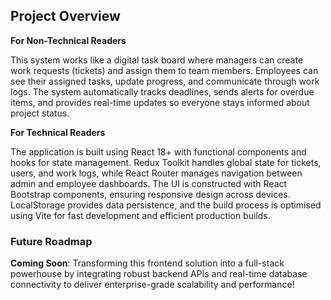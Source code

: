 ## Project Overview

**For Non-Technical Readers**

This system works like a digital task board where managers can create work requests (tickets) and assign them to team members. Employees can see their assigned tasks, update progress, and communicate through work logs. The system automatically tracks deadlines, sends alerts for overdue items, and provides real-time updates so everyone stays informed about project status.

**For Technical Readers**

 The application is built using React 18+ with functional components and hooks for state management. Redux Toolkit handles global state for tickets, users, and work logs, while React Router manages navigation between admin and employee dashboards. The UI is constructed with React Bootstrap components, ensuring responsive design across devices. LocalStorage provides data persistence, and the build process is optimised using Vite for fast development and efficient production builds.

### Future Roadmap

**Coming Soon**: Transforming this frontend solution into a full-stack powerhouse by integrating robust backend APIs and real-time database connectivity to deliver enterprise-grade scalability and performance!
